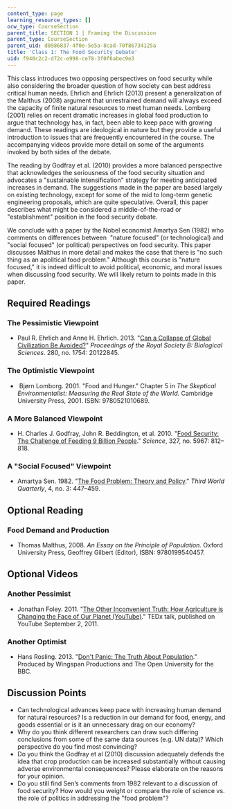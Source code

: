 ```yaml
---
content_type: page
learning_resource_types: []
ocw_type: CourseSection
parent_title: SECTION 1 | Framing the Discussion
parent_type: CourseSection
parent_uid: d0986837-4f0e-5e5a-8cad-70f86734125a
title: 'Class 1: The Food Security Debate'
uid: f940c2c2-d72c-e998-ce78-3f0f6abec9e3
---
```


This class introduces two opposing perspectives on food security while also considering the broader question of how society can best address critical human needs. Ehrlich and Ehrlich (2013) present a generalization of the Malthus (2008) argument that unrestrained demand will always exceed the capacity of finite natural resources to meet human needs. Lomberg (2001) relies on recent dramatic increases in global food production to argue that technology has, in fact, been able to keep pace with growing demand. These readings are ideological in nature but they provide a useful introduction to issues that are frequently encountered in the course. The accompanying videos provide more detail on some of the arguments invoked by both sides of the debate.

The reading by Godfray et al. (2010) provides a more balanced perspective that acknowledges the seriousness of the food security situation and advocates a "sustainable intensification" strategy for meeting anticipated increases in demand. The suggestions made in the paper are based largely on existing technology, except for some of the mid to long-term genetic engineering proposals, which are quite speculative. Overall, this paper describes what might be considered a middle-of-the-road or "establishment" position in the food security debate.

We conclude with a paper by the Nobel economist Amartya Sen (1982) who comments on differences between  "nature focused" (or technological) and "social focused" (or political) perspectives on food security. This paper discusses Malthus in more detail and makes the case that there is "no such thing as an apolitical food problem." Although this course is "nature focused," it is indeed difficult to avoid political, economic, and moral issues when discussing food security. We will likely return to points made in this paper.

Required Readings
-----------------

### The Pessimistic Viewpoint

*   Paul R. Ehrlich and Anne H. Ehrlich. 2013. "[Can a Collapse of Global Civilization Be Avoided?](https://www.ncbi.nlm.nih.gov/pmc/articles/PMC3574335/)" _Proceedings of the Royal Society B: Biological Sciences_. 280, no. 1754: 20122845.
    

### The Optimistic Viewpoint

*    Bjørn Lomborg. 2001. "Food and Hunger." Chapter 5 in _The Skeptical Environmentalist: Measuring the Real State of the World._ Cambridge University Press, 2001. ISBN: 9780521010689.
    

### A More Balanced Viewpoint

*   H. Charles J. Godfray, John R. Beddington, et al. 2010. "[Food Security: The Challenge of Feeding 9 Billion People](https://science.sciencemag.org/content/327/5967/812)." _Science_, 327, no. 5967: 812–818.
    

### A "Social Focused" Viewpoint

*   Amartya Sen. 1982. "[The Food Problem: Theory and Policy](https://www.tandfonline.com/doi/abs/10.1080/01436598208419641)." _Third World Quarterly_, 4, no. 3: 447–459.
    

Optional Reading
----------------

### Food Demand and Production

*   Thomas Malthus, 2008. _An Essay on the Principle of Population._ Oxford University Press, Geoffrey Gilbert (Editor), ISBN: 9780199540457.

Optional Videos
---------------

### Another Pessimist

*   Jonathan Foley. 2011. "[The Other Inconvenient Truth: How Agriculture is Changing the Face of Our Planet (YouTube)](https://www.youtube.com/watch?v=uJhgGbRA6Hk&t=12s)." TEDx talk, published on YouTube September 2, 2011.
    

### Another Optimist

*   Hans Rosling. 2013. "[Don't Panic: The Truth About Population](https://search.alexanderstreet.com/view/work/bibliographic_entity%7Cvideo_work%7C3996909)." Produced by Wingspan Productions and The Open University for the BBC.
    

Discussion Points
-----------------

*   Can technological advances keep pace with increasing human demand for natural resources? Is a reduction in our demand for food, energy, and goods essential or is it an unnecessary drag on our economy?
*   Why do you think different researchers can draw such differing conclusions from some of the same data sources (e.g. UN data)? Which perspective do you find most convincing?
*   Do you think the Godfray et al (2010) discussion adequately defends the idea that crop production can be increased substantially without causing adverse environmental consequences? Please elaborate on the reasons for your opinion.
*   Do you still find Sen’s comments from 1982 relevant to a discussion of food security? How would you weight or compare the role of science vs. the role of politics in addressing the "food problem"?